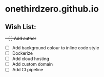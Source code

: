 # onethirdzero.github.io

## Wish List:
~~- [ ] Add author~~
- [ ] Add background colour to inline code style
- [ ] Dockerize
- [ ] Add cloud hosting
- [ ] Add custom domain
- [ ] Add CI pipeline
